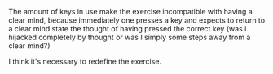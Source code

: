 The amount of keys in use make the exercise incompatible with having a clear mind, because immediately one presses a key and expects to return to a clear mind state the thought of having pressed the correct key (was i hijacked completely by thought or was I simply some steps away from a clear mind?)

I think it's necessary to redefine the exercise.
